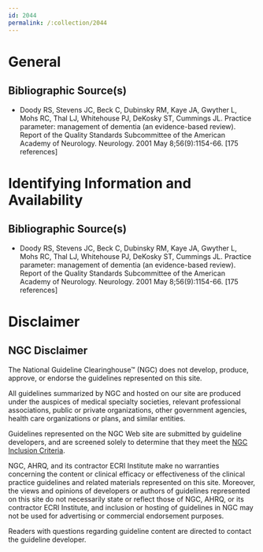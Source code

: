```yaml
---
id: 2044
permalink: /:collection/2044
---
```


# General

## Bibliographic Source(s)

- Doody RS, Stevens JC, Beck C, Dubinsky RM, Kaye JA, Gwyther L, Mohs RC, Thal LJ, Whitehouse PJ, DeKosky ST, Cummings JL. Practice parameter: management of dementia (an evidence-based review). Report of the Quality Standards Subcommittee of the American Academy of Neurology. Neurology. 2001 May 8;56(9):1154-66. [175 references]

# Identifying Information and Availability

## Bibliographic Source(s)

- Doody RS, Stevens JC, Beck C, Dubinsky RM, Kaye JA, Gwyther L, Mohs RC, Thal LJ, Whitehouse PJ, DeKosky ST, Cummings JL. Practice parameter: management of dementia (an evidence-based review). Report of the Quality Standards Subcommittee of the American Academy of Neurology. Neurology. 2001 May 8;56(9):1154-66. [175 references]

# Disclaimer

## NGC Disclaimer

The National Guideline Clearinghouse™ (NGC) does not develop, produce, approve, or endorse the guidelines represented on this site.

All guidelines summarized by NGC and hosted on our site are produced under the auspices of medical specialty societies, relevant professional associations, public or private organizations, other government agencies, health care organizations or plans, and similar entities.

Guidelines represented on the NGC Web site are submitted by guideline developers, and are screened solely to determine that they meet the [NGC Inclusion Criteria](/help-and-about/summaries/inclusion-criteria).

NGC, AHRQ, and its contractor ECRI Institute make no warranties concerning the content or clinical efficacy or effectiveness of the clinical practice guidelines and related materials represented on this site. Moreover, the views and opinions of developers or authors of guidelines represented on this site do not necessarily state or reflect those of NGC, AHRQ, or its contractor ECRI Institute, and inclusion or hosting of guidelines in NGC may not be used for advertising or commercial endorsement purposes.

Readers with questions regarding guideline content are directed to contact the guideline developer.

